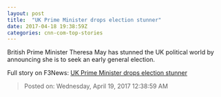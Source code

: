 ```yaml
---
layout: post
title:  "UK Prime Minister drops election stunner"
date: 2017-04-18 19:38:59Z
categories: cnn-com-top-stories
---
```


British Prime Minister Theresa May has stunned the UK political world by announcing she is to seek an early general election.


Full story on F3News: [UK Prime Minister drops election stunner](http://www.f3nws.com/n/GS4uKE)

> Posted on: Wednesday, April 19, 2017 12:38:59 AM
